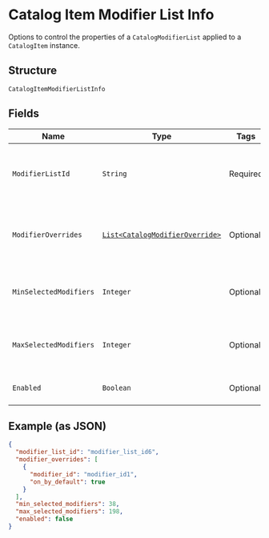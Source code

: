 
# Catalog Item Modifier List Info

Options to control the properties of a `CatalogModifierList` applied to a `CatalogItem` instance.

## Structure

`CatalogItemModifierListInfo`

## Fields

| Name | Type | Tags | Description | Getter |
|  --- | --- | --- | --- | --- |
| `ModifierListId` | `String` | Required | The ID of the `CatalogModifierList` controlled by this `CatalogModifierListInfo`.<br>**Constraints**: *Minimum Length*: `1` | String getModifierListId() |
| `ModifierOverrides` | [`List<CatalogModifierOverride>`](../../doc/models/catalog-modifier-override.md) | Optional | A set of `CatalogModifierOverride` objects that override whether a given `CatalogModifier` is enabled by default. | List<CatalogModifierOverride> getModifierOverrides() |
| `MinSelectedModifiers` | `Integer` | Optional | If 0 or larger, the smallest number of `CatalogModifier`s that must be selected from this `CatalogModifierList`. | Integer getMinSelectedModifiers() |
| `MaxSelectedModifiers` | `Integer` | Optional | If 0 or larger, the largest number of `CatalogModifier`s that can be selected from this `CatalogModifierList`. | Integer getMaxSelectedModifiers() |
| `Enabled` | `Boolean` | Optional | If `true`, enable this `CatalogModifierList`. The default value is `true`. | Boolean getEnabled() |

## Example (as JSON)

```json
{
  "modifier_list_id": "modifier_list_id6",
  "modifier_overrides": [
    {
      "modifier_id": "modifier_id1",
      "on_by_default": true
    }
  ],
  "min_selected_modifiers": 38,
  "max_selected_modifiers": 198,
  "enabled": false
}
```

